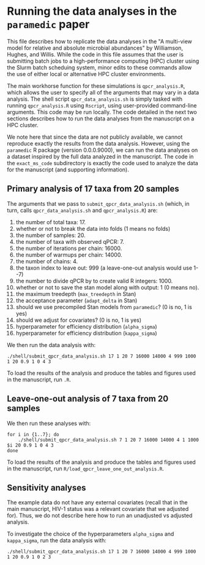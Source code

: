 # Running the data analyses in the `paramedic` paper

This file describes how to replicate the data analyses in the "A multi-view model for relative and absolute microbial abundances" by Williamson, Hughes, and Willis. While the code in this file assumes that the user is submitting batch jobs to a high-performance computing (HPC) cluster using the Slurm batch scheduing system, minor edits to these commands allow the use of either local or alternative HPC cluster environments.

The main workhorse function for these simulations is `qpcr_analysis.R`, which allows the user to specify all of the arguments that may vary in a data analysis. The shell script `qpcr_data_analysis.sh` is simply tasked with running `qpcr_analysis.R` using `Rscript`, using user-provided command-line arguments. This code may be run locally. The code detailed in the next two sections describes how to run the data analyses from the manuscript on a HPC cluster.

We note here that since the data are not publicly available, we cannot reproduce exactly the results from the data analysis. However, using the `paramedic` R package (version 0.0.0.9000), we can run the data analyses on a dataset inspired by the full data analyzed in the manuscript. The code in the `exact_ms_code` subdirectory is exactly the code used to analyze the data for the manuscript (and supporting information).

## Primary analysis of 17 taxa from 20 samples

The arguments that we pass to `submit_qpcr_data_analysis.sh` (which, in turn, calls `qpcr_data_analysis.sh` and `qpcr_analysis.R`) are:


1. the number of total taxa: 17.
2. whether or not to break the data into folds (1 means no folds)
3. the number of samples: 20.
4. the number of taxa with observed qPCR: 7.
5. the number of iterations per chain: 16000.
6. the number of warmups per chain: 14000.
7. the number of chains: 4.
8. the taxon index to leave out: 999 (a leave-one-out analysis would use 1--7)
9. the number to divide qPCR by to create valid R integers: 1000.
10. whether or not to save the stan model along with output: 1 (0 means no).
11. the maximum treedepth (`max_treedepth` in Stan)
12. the acceptance parameter (`adapt_delta` in Stan)
13. should we use precompiled Stan models from `paramedic`? (0 is no, 1 is yes)
14. should we adjust for covariates? (0 is no, 1 is yes)
15. hyperparameter for efficiency distribution (`alpha_sigma`)
16. hyperparameter for efficiency distribution (`kappa_sigma`)

We then run the data analysis with:
```{sh}
./shell/submit_qpcr_data_analysis.sh 17 1 20 7 16000 14000 4 999 1000 1 20 0.9 1 0 4 3
```

To load the results of the analysis and produce the tables and figures used in the manuscript, run `.R`.

## Leave-one-out analysis of 7 taxa from 20 samples

We then run these analyses with:
```{sh}
for i in {1..7}; do
    ./shell/submit_qpcr_data_analysis.sh 7 1 20 7 16000 14000 4 1 1000 $i 20 0.9 1 0 4 3
done
```

To load the results of the analysis and produce the tables and figures used in the manuscript, run `R/load_qpcr_leave_one_out_analysis.R`.

## Sensitivity analyses

The example data do not have any external covariates (recall that in the main manuscript, HIV-1 status was a relevant covariate that we adjusted for). Thus, we do not describe here how to run an unadjusted vs adjusted analysis.

To investigate the choice of the hyperparameters `alpha_sigma` and `kappa_sigma`, run the data analysis with:
```{sh}
./shell/submit_qpcr_data_analysis.sh 17 1 20 7 16000 14000 4 999 1000 1 20 0.9 1 0 2 3
```
